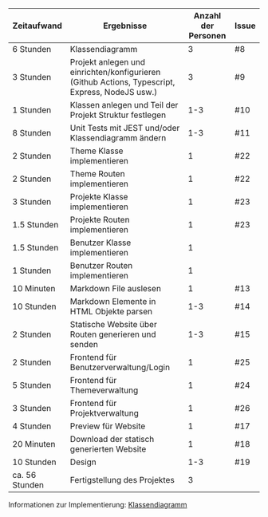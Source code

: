 Zeitaufwand|Ergebnisse|Anzahl der Personen|Issue|
-----------|----------|-------------------|-----|
6 Stunden|Klassendiagramm|3|#8|
3 Stunden|Projekt anlegen und einrichten/konfigurieren (Github Actions, Typescript, Express, NodeJS usw.)|3|#9|
1 Stunden|Klassen anlegen und Teil der Projekt Struktur festlegen|1-3|#10|
8 Stunden|Unit Tests mit JEST und/oder Klassendiagramm ändern|1-3|#11|
2 Stunden|Theme Klasse implementieren|1|#22|
2 Stunden|Theme Routen implementieren|1|#22|
3 Stunden|Projekte Klasse implementieren|1|#23|
1.5 Stunden|Projekte Routen implementieren|1|#23|
1.5 Stunden|Benutzer Klasse implementieren|1|
1 Stunden|Benutzer Routen implementieren|1|
10 Minuten|Markdown File auslesen|1|#13|
10 Stunden|Markdown Elemente in HTML Objekte parsen|1-3|#14|
2 Stunden|Statische Website über Routen generieren und senden|1-3|#15|
2 Stunden|Frontend für Benutzerverwaltung/Login|1|#25|
5 Stunden|Frontend für Themeverwaltung|1|#24|
3 Stunden|Frontend für Projektverwaltung|1|#26|
4 Stunden|Preview für Website|1|#17|
20 Minuten|Download der statisch generierten Website|1|#18|
10 Stunden|Design|1-3|#19|
ca. 56 Stunden|Fertigstellung des Projektes|3|

Informationen zur Implementierung: [Klassendiagramm](./classDiagram.puml)